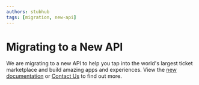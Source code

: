 ```yaml
---
authors: stubhub
tags: [migration, new-api]
---
```


# Migrating to a New API

We are migrating to a new API to help you tap into the world's largest ticket marketplace and build
amazing apps and experiences. View the [new documentation][new-docs-link] or
[Contact Us][contact-us-link] to find out more.

[new-docs-link]: https://developer.stubhub.com/docs/overview/introduction
[contact-us-link]: mailto:API.Support@stubhub.com
